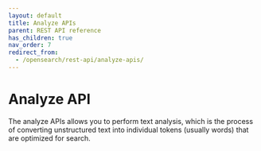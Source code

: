 ```yaml
---
layout: default
title: Analyze APIs
parent: REST API reference
has_children: true
nav_order: 7
redirect_from:
  - /opensearch/rest-api/analyze-apis/
---
```


# Analyze API

The analyze APIs allows you to perform text analysis, which is the process of converting unstructured text into individual tokens (usually words) that are optimized for search.